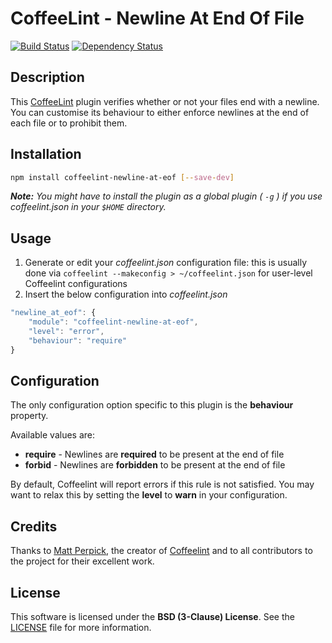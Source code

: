 CoffeeLint - Newline At End Of File
===================================
[![Build Status](https://api.travis-ci.org/Dreamscapes/coffeelint-newline-at-eof.png)](https://travis-ci.org/Dreamscapes/coffeelint-newline-at-eof) [![Dependency Status](https://gemnasium.com/Dreamscapes/coffeelint-newline-at-eof.png)](https://gemnasium.com/Dreamscapes/coffeelint-newline-at-eof)

## Description
This [CoffeeLint](http://www.coffeelint.org) plugin verifies whether or not your files end with a newline. You can customise its behaviour to either enforce newlines at the end of each file or to prohibit them.

## Installation
```sh
npm install coffeelint-newline-at-eof [--save-dev]
```
***Note:*** *You might have to install the plugin as a global plugin ( `-g` ) if you use coffeelint.json in your `$HOME` directory.*

## Usage

1. Generate or edit your *coffeelint.json* configuration file: this is usually done via `coffeelint --makeconfig > ~/coffeelint.json` for user-level Coffeelint configurations
1. Insert the below configuration into *coffeelint.json*

```js
"newline_at_eof": {
    "module": "coffeelint-newline-at-eof",
    "level": "error",
    "behaviour": "require"
}
```

## Configuration

The only configuration option specific to this plugin is the **behaviour** property.

Available values are:

 - **require** - Newlines are **required** to be present at the end of file
 - **forbid** - Newlines are **forbidden** to be present at the end of file

By default, Coffeelint will report errors if this rule is not satisfied. You may want to relax this by setting the **level** to **warn** in your configuration.

## Credits

Thanks to [Matt Perpick](https://github.com/clutchski), the creator of [Coffeelint](https://github.com/clutchski/coffeelint) and to all contributors to the project for their excellent work.

## License

This software is licensed under the **BSD (3-Clause) License**. See the [LICENSE](LICENSE) file for more information.
